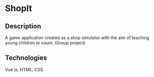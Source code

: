 # ShopIt

## Description

A game application created as a shop simulator with the aim of teaching young children to count. (Group project)

## Technologies

Vue js, HTML, CSS.
